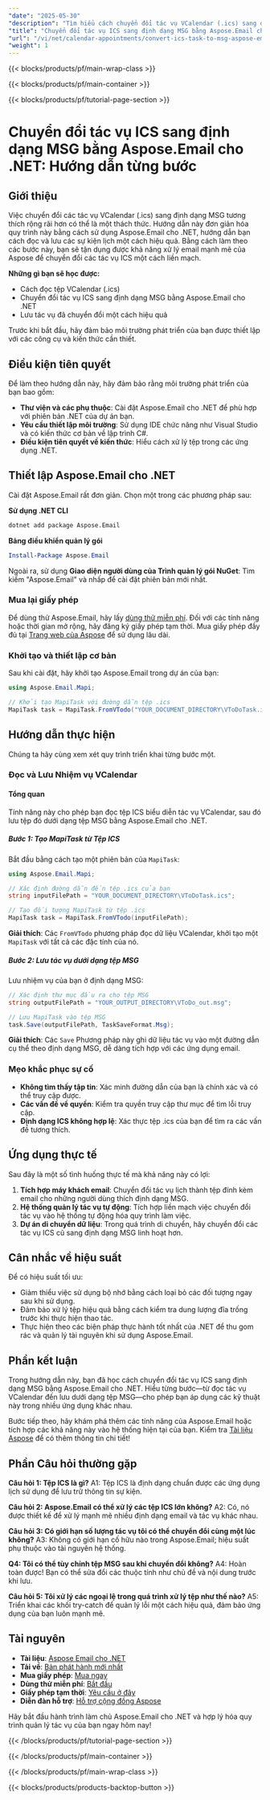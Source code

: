 ```yaml
---
"date": "2025-05-30"
"description": "Tìm hiểu cách chuyển đổi tác vụ VCalendar (.ics) sang định dạng MSG bằng Aspose.Email cho .NET. Hướng dẫn này cung cấp phương pháp từng bước để chuyển đổi tác vụ liền mạch."
"title": "Chuyển đổi tác vụ ICS sang định dạng MSG bằng Aspose.Email cho .NET&#58; Hướng dẫn từng bước"
"url": "/vi/net/calendar-appointments/convert-ics-task-to-msg-aspose-email-net/"
"weight": 1
---
```


{{< blocks/products/pf/main-wrap-class >}}

{{< blocks/products/pf/main-container >}}

{{< blocks/products/pf/tutorial-page-section >}}
# Chuyển đổi tác vụ ICS sang định dạng MSG bằng Aspose.Email cho .NET: Hướng dẫn từng bước

## Giới thiệu

Việc chuyển đổi các tác vụ VCalendar (.ics) sang định dạng MSG tương thích rộng rãi hơn có thể là một thách thức. Hướng dẫn này đơn giản hóa quy trình này bằng cách sử dụng Aspose.Email cho .NET, hướng dẫn bạn cách đọc và lưu các sự kiện lịch một cách hiệu quả. Bằng cách làm theo các bước này, bạn sẽ tận dụng được khả năng xử lý email mạnh mẽ của Aspose để chuyển đổi các tác vụ ICS một cách liền mạch.

**Những gì bạn sẽ học được:**
- Cách đọc tệp VCalendar (.ics)
- Chuyển đổi tác vụ ICS sang định dạng MSG bằng Aspose.Email cho .NET
- Lưu tác vụ đã chuyển đổi một cách hiệu quả

Trước khi bắt đầu, hãy đảm bảo môi trường phát triển của bạn được thiết lập với các công cụ và kiến thức cần thiết.

## Điều kiện tiên quyết

Để làm theo hướng dẫn này, hãy đảm bảo rằng môi trường phát triển của bạn bao gồm:

- **Thư viện và các phụ thuộc**: Cài đặt Aspose.Email cho .NET để phù hợp với phiên bản .NET của dự án bạn.
- **Yêu cầu thiết lập môi trường**: Sử dụng IDE chức năng như Visual Studio và có kiến thức cơ bản về lập trình C#.
- **Điều kiện tiên quyết về kiến thức**: Hiểu cách xử lý tệp trong các ứng dụng .NET.

## Thiết lập Aspose.Email cho .NET

Cài đặt Aspose.Email rất đơn giản. Chọn một trong các phương pháp sau:

**Sử dụng .NET CLI**
```bash
dotnet add package Aspose.Email
```

**Bảng điều khiển quản lý gói**
```powershell
Install-Package Aspose.Email
```

Ngoài ra, sử dụng **Giao diện người dùng của Trình quản lý gói NuGet**: Tìm kiếm "Aspose.Email" và nhấp để cài đặt phiên bản mới nhất.

### Mua lại giấy phép

Để dùng thử Aspose.Email, hãy lấy [dùng thử miễn phí](https://releases.aspose.com/email/net/). Đối với các tính năng hoặc thời gian mở rộng, hãy đăng ký giấy phép tạm thời. Mua giấy phép đầy đủ tại [Trang web của Aspose](https://purchase.aspose.com/buy) để sử dụng lâu dài.

### Khởi tạo và thiết lập cơ bản

Sau khi cài đặt, hãy khởi tạo Aspose.Email trong dự án của bạn:

```csharp
using Aspose.Email.Mapi;

// Khởi tạo MapiTask với đường dẫn tệp .ics
MapiTask task = MapiTask.FromVTodo("YOUR_DOCUMENT_DIRECTORY\VToDoTask.ics");
```

## Hướng dẫn thực hiện

Chúng ta hãy cùng xem xét quy trình triển khai từng bước một.

### Đọc và Lưu Nhiệm vụ VCalendar

#### Tổng quan
Tính năng này cho phép bạn đọc tệp ICS biểu diễn tác vụ VCalendar, sau đó lưu tệp đó dưới dạng tệp MSG bằng Aspose.Email cho .NET.

##### Bước 1: Tạo MapiTask từ Tệp ICS

Bắt đầu bằng cách tạo một phiên bản của `MapiTask`:

```csharp
using Aspose.Email.Mapi;

// Xác định đường dẫn đến tệp .ics của bạn
string inputFilePath = "YOUR_DOCUMENT_DIRECTORY\VToDoTask.ics";

// Tạo đối tượng MapiTask từ tệp .ics
MapiTask task = MapiTask.FromVTodo(inputFilePath);
```

**Giải thích**: Các `FromVTodo` phương pháp đọc dữ liệu VCalendar, khởi tạo một `MapiTask` với tất cả các đặc tính của nó.

##### Bước 2: Lưu tác vụ dưới dạng tệp MSG

Lưu nhiệm vụ của bạn ở định dạng MSG:

```csharp
// Xác định thư mục đầu ra cho tệp MSG
string outputFilePath = "YOUR_OUTPUT_DIRECTORY\VToDo_out.msg";

// Lưu MapiTask vào tệp MSG
task.Save(outputFilePath, TaskSaveFormat.Msg);
```

**Giải thích**: Các `Save` Phương pháp này ghi dữ liệu tác vụ vào một đường dẫn cụ thể theo định dạng MSG, dễ dàng tích hợp với các ứng dụng email.

### Mẹo khắc phục sự cố
- **Không tìm thấy tập tin**: Xác minh đường dẫn của bạn là chính xác và có thể truy cập được.
- **Các vấn đề về quyền**: Kiểm tra quyền truy cập thư mục để tìm lỗi truy cập.
- **Định dạng ICS không hợp lệ**: Xác thực tệp .ics của bạn để tìm ra các vấn đề tương thích.

## Ứng dụng thực tế

Sau đây là một số tình huống thực tế mà khả năng này có lợi:
1. **Tích hợp máy khách email**: Chuyển đổi tác vụ lịch thành tệp đính kèm email cho những người dùng thích định dạng MSG.
2. **Hệ thống quản lý tác vụ tự động**: Tích hợp liền mạch việc chuyển đổi tác vụ vào hệ thống tự động hóa quy trình làm việc.
3. **Dự án di chuyển dữ liệu**: Trong quá trình di chuyển, hãy chuyển đổi các tác vụ ICS cũ sang định dạng MSG linh hoạt hơn.

## Cân nhắc về hiệu suất

Để có hiệu suất tối ưu:
- Giảm thiểu việc sử dụng bộ nhớ bằng cách loại bỏ các đối tượng ngay sau khi sử dụng.
- Đảm bảo xử lý tệp hiệu quả bằng cách kiểm tra dung lượng đĩa trống trước khi thực hiện thao tác.
- Thực hiện theo các biện pháp thực hành tốt nhất của .NET để thu gom rác và quản lý tài nguyên khi sử dụng Aspose.Email.

## Phần kết luận

Trong hướng dẫn này, bạn đã học cách chuyển đổi tác vụ ICS sang định dạng MSG bằng Aspose.Email cho .NET. Hiểu từng bước—từ đọc tác vụ VCalendar đến lưu dưới dạng tệp MSG—cho phép bạn áp dụng các kỹ thuật này trong nhiều ứng dụng khác nhau.

Bước tiếp theo, hãy khám phá thêm các tính năng của Aspose.Email hoặc tích hợp các khả năng này vào hệ thống hiện tại của bạn. Kiểm tra [Tài liệu Aspose](https://reference.aspose.com/email/net/) để có thêm thông tin chi tiết!

## Phần Câu hỏi thường gặp

**Câu hỏi 1: Tệp ICS là gì?**
A1: Tệp ICS là định dạng chuẩn được các ứng dụng lịch sử dụng để lưu trữ thông tin sự kiện.

**Câu hỏi 2: Aspose.Email có thể xử lý các tệp ICS lớn không?**
A2: Có, nó được thiết kế để xử lý mạnh mẽ nhiều định dạng email và tác vụ khác nhau.

**Câu hỏi 3: Có giới hạn số lượng tác vụ tôi có thể chuyển đổi cùng một lúc không?**
A3: Không có giới hạn cố hữu nào trong Aspose.Email; hiệu suất phụ thuộc vào tài nguyên hệ thống.

**Q4: Tôi có thể tùy chỉnh tệp MSG sau khi chuyển đổi không?**
A4: Hoàn toàn được! Bạn có thể sửa đổi các thuộc tính như chủ đề và nội dung trước khi lưu.

**Câu hỏi 5: Tôi xử lý các ngoại lệ trong quá trình xử lý tệp như thế nào?**
A5: Triển khai các khối try-catch để quản lý lỗi một cách hiệu quả, đảm bảo ứng dụng của bạn luôn mạnh mẽ.

## Tài nguyên
- **Tài liệu**: [Aspose Email cho .NET](https://reference.aspose.com/email/net/)
- **Tải về**: [Bản phát hành mới nhất](https://releases.aspose.com/email/net/)
- **Mua giấy phép**: [Mua ngay](https://purchase.aspose.com/buy)
- **Dùng thử miễn phí**: [Bắt đầu](https://releases.aspose.com/email/net/)
- **Giấy phép tạm thời**: [Yêu cầu ở đây](https://purchase.aspose.com/temporary-license/)
- **Diễn đàn hỗ trợ**: [Hỗ trợ cộng đồng Aspose](https://forum.aspose.com/c/email/10)

Hãy bắt đầu hành trình làm chủ Aspose.Email cho .NET và hợp lý hóa quy trình quản lý tác vụ của bạn ngay hôm nay!

{{< /blocks/products/pf/tutorial-page-section >}}

{{< /blocks/products/pf/main-container >}}

{{< /blocks/products/pf/main-wrap-class >}}

{{< blocks/products/products-backtop-button >}}